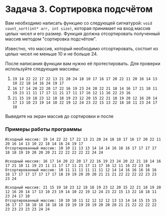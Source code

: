 # Задача 3. Сортировка подсчётом
Вам необходимо написать функцию со следующей сигнатурой: `void count_sort(int* arr, int size)`, которая принимает на вход массив целых чисел и его размер. Функция должна отсортировать полученный массив методом "сортировка подсчётом".

Известно, что массив, который необходимо отсортировать, состоит из целых чисел не меньше 10 и не больше 24.

После написания функции вам нужно её протестировать. Для проверки используйте следующие массивы:
1. `19 14 22 22 17 22 13 21 20 24 18 10 17 16 17 20 22 11 20 16 14 13 10 22 18 14 16 24 19 17`
2. `16 17 14 20 22 20 17 22 16 19 23 24 20 22 21 18 14 16 17 21 10 11 19 23 11 11 17 17 11 21 17 11 17 16 12 11 16 22 23 16`
3. `21 15 19 18 23 12 18 18 19 23 12 20 15 22 21 18 19 20 12 16 20 14 17 13 10 23 19 14 10 22 19 12 24 23 22 15 13 22 18 18 11 23 24 17 10`

Выведите на экран массив до сортировки и после

### Примеры работы программы

```
Исходный массив: 19 14 22 22 17 22 13 21 20 24 18 10 17 16 17 20 22 11 20 16 14 13 10 22 18 14 16 24 19 17
Отсортированный массив: 10 10 11 13 13 14 14 14 16 16 16 17 17 17 17 18 18 19 19 20 20 20 21 22 22 22 22 22 24 24
```

```
Исходный массив: 16 17 14 20 22 20 17 22 16 19 23 24 20 22 21 18 14 16 17 21 10 11 19 23 11 11 17 17 11 21 17 11 17 16 12 11 16 22 23 16
Отсортированный массив: 10 11 11 11 11 11 11 12 14 14 16 16 16 16 16 16 17 17 17 17 17 17 17 18 19 19 20 20 20 21 21 21 22 22 22 22 23 23 23 24
```

```
Исходный массив: 21 15 19 18 23 12 18 18 19 23 12 20 15 22 21 18 19 20 12 16 20 14 17 13 10 23 19 14 10 22 19 12 24 23 22 15 13 22 18 18 11 23 24 17 10
Отсортированный массив: 10 10 10 11 12 12 12 12 13 13 14 14 15 15 15 16 17 17 18 18 18 18 18 18 19 19 19 19 19 20 20 20 21 21 22 22 22 22 23 23 23 23 23 24 24
```
